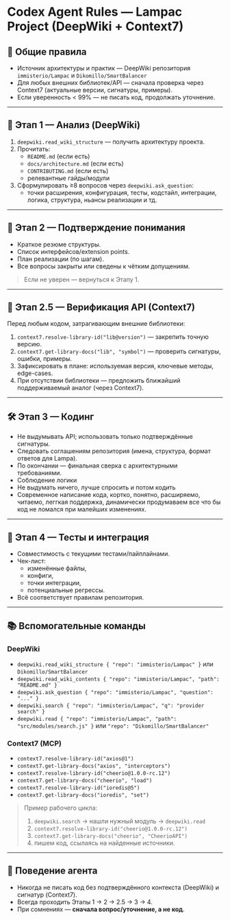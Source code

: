 # Codex Agent Rules — Lampac Project (DeepWiki + Context7)

## 📘 Общие правила
- Источник архитектуры и практик — DeepWiki репозитория `immisterio/Lampac` и `Dikomillo/SmartBalancer`
- Для любых внешних библиотек/API — сначала проверка через Context7 (актуальные версии, сигнатуры, примеры).
- Если уверенность < 99% — не писать код, продолжать уточнение.

---

## 🧭 Этап 1 — Анализ (DeepWiki)
1) `deepwiki.read_wiki_structure` — получить архитектуру проекта.  
2) Прочитать:
   - `README.md` (если есть)
   - `docs/architecture.md` (если есть)
   - `CONTRIBUTING.md` (если есть)
   - релевантные гайды/модули
3) Сформулировать ≥8 вопросов через `deepwiki.ask_question`:
   - точки расширения, конфигурация, тесты, кодстайл, интеграции, логика, структура, ньансы реализации и тд.

---

## 🧠 Этап 2 — Подтверждение понимания
- Краткое резюме структуры.
- Список интерфейсов/extension points.
- План реализации (по шагам).
- Все вопросы закрыты или сведены к чётким допущениям.

> Если не уверен — вернуться к Этапу 1.

---

## 🧪 Этап 2.5 — Верификация API (Context7)
Перед любым кодом, затрагивающим внешние библиотеки:
1) `context7.resolve-library-id("lib@version")` — закрепить точную версию.  
2) `context7.get-library-docs("lib", "symbol")` — проверить сигнатуры, ошибки, примеры.  
3) Зафиксировать в плане: используемая версия, ключевые методы, edge-cases.  
4) При отсутствии библиотеки — предложить ближайший поддерживаемый аналог (через Context7).

---

## 🛠 Этап 3 — Кодинг
- Не выдумывать API; использовать только подтверждённые сигнатуры.
- Следовать соглашениям репозитория (имена, структура, формат ответов для Lampa).
- По окончании — финальная сверка с архитектурными требованиями.
- Соблюдение логики
- Не выдумать ничего, лучше спросить и потом кодить
- Современное написание кода, кортко, понятно, расширяемо, читаемо, леггкая поддержка, динамически продумаваем все что бы код не ломался при малейших изменениях.
---

## 🧪 Этап 4 — Тесты и интеграция
- Совместимость с текущими тестами/пайплайнами.
- Чек-лист:
  - изменённые файлы,
  - конфиги,
  - точки интеграции,
  - потенциальные регрессы.
- Всё соответствует правилам репозитория.

---

## 📚 Вспомогательные команды

### DeepWiki 
- `deepwiki.read_wiki_structure { "repo": "immisterio/Lampac" }` или `Dikomillo/SmartBalancer`
- `deepwiki.read_wiki_contents { "repo": "immisterio/Lampac", "path": "README.md" }`
- `deepwiki.ask_question { "repo": "immisterio/Lampac", "question": "..." }`
- `deepwiki.search { "repo": "immisterio/Lampac", "q": "provider search" }`
- `deepwiki.read { "repo": "immisterio/Lampac", "path": "src/modules/search.js" }`
или `"repo": "Dikomillo/SmartBalancer"` 

### Context7 (MCP)
- `context7.resolve-library-id("axios@1")`
- `context7.get-library-docs("axios", "interceptors")`
- `context7.resolve-library-id("cheerio@1.0.0-rc.12")`
- `context7.get-library-docs("cheerio", "load")`
- `context7.resolve-library-id("ioredis@5")`
- `context7.get-library-docs("ioredis", "set")`

> Пример рабочего цикла:  
> 1) `deepwiki.search` → нашли нужный модуль → `deepwiki.read`  
> 2) `context7.resolve-library-id("cheerio@1.0.0-rc.12")`  
> 3) `context7.get-library-docs("cheerio", "CheerioAPI")`  
> 4) пишем код, ссылаясь на найденные источники.

---

## 🤖 Поведение агента
- Никогда не писать код без подтверждённого контекста (DeepWiki) и сигнатур (Context7).
- Всегда проходить Этапы 1 → 2 → 2.5 → 3 → 4.
- При сомнениях — **сначала вопрос/уточнение, а не код**.
